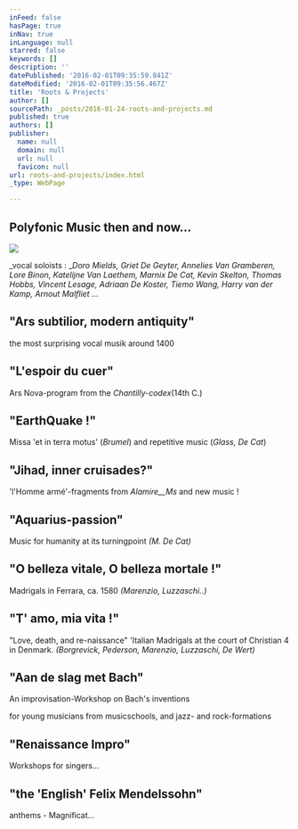 ```yaml
---
inFeed: false
hasPage: true
inNav: true
inLanguage: null
starred: false
keywords: []
description: ''
datePublished: '2016-02-01T09:35:59.841Z'
dateModified: '2016-02-01T09:35:56.467Z'
title: 'Roots & Projects'
author: []
sourcePath: _posts/2016-01-24-roots-and-projects.md
published: true
authors: []
publisher:
  name: null
  domain: null
  url: null
  favicon: null
url: roots-and-projects/index.html
_type: WebPage

---
```

## Polyfonic Music then and now...
![](https://the-grid-user-content.s3-us-west-2.amazonaws.com/d234bc7a-dbcc-46cc-bc8c-ce7c61cc0ac2.jpg)

_vocal soloists : __Doro Mields, Griet De Geyter, Annelies Van Gramberen, Lore Binon, Katelijne Van Laethem, Marnix De Cat, Kevin Skelton, Thomas Hobbs, Vincent Lesage, Adriaan De Koster, Tiemo Wang, Harry van der Kamp, Arnout Malfliet ..._

## "Ars subtilior, modern antiquity" 

the most surprising vocal musik around 1400

## "L'espoir du cuer"  

Ars Nova-program from the _Chantilly-codex_(14th C.)

## "EarthQuake !"  

Missa 'et in terra motus' (_Brumel_) and repetitive music  (_Glass, De Cat_)

## "Jihad, inner cruisades?" 

'l'Homme armé'-fragments from _Alamire__Ms_ and new music !

## "Aquarius-passion"

Music for humanity at its turningpoint  _(M. De Cat)_

## "O belleza vitale, O belleza mortale !"  

Madrigals in Ferrara, ca. 1580  _(Marenzio, Luzzaschi..)_

## "T' amo, mia vita !"

"Love, death, and re-naissance"   'Italian Madrigals at the court of Christian 4 in Denmark.  _(Borgrevick, Pederson, Marenzio, Luzzaschi, De Wert)_

## "Aan de slag met Bach"

An improvisation-Workshop on Bach's  inventions

for young musicians from musicschools, and jazz- and rock-formations

## "Renaissance Impro"

Workshops for singers...

## "the 'English' Felix Mendelssohn" 

anthems - Magnificat...